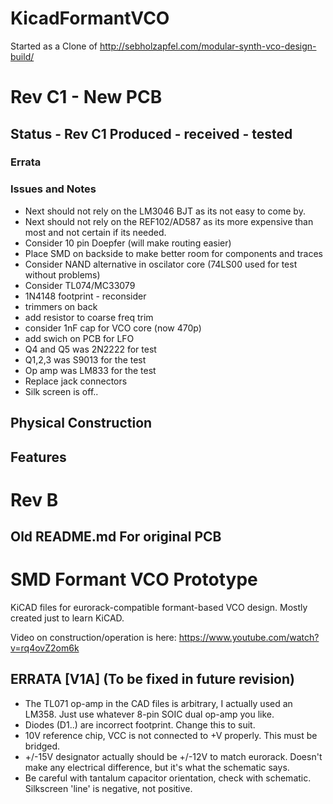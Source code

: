 # KicadFormantVCO
Started as a Clone of http://sebholzapfel.com/modular-synth-vco-design-build/

# Rev C1 - New PCB


## Status - Rev C1 Produced - received - tested
### Errata

### Issues and Notes
 - Next should not rely on the LM3046 BJT as its not easy to come by.
 - Next should not rely on the REF102/AD587 as its more expensive than most and not certain if its needed.
 - Consider 10 pin Doepfer (will make routing easier)
 - Place SMD on backside to make better room for components and traces
 - Consider NAND alternative in oscilator core (74LS00 used for test without problems)
 - Consider TL074/MC33079
 - 1N4148 footprint - reconsider
 - trimmers on back
 - add resistor to coarse freq trim
 - consider 1nF cap for VCO core (now 470p)
 - add swich on PCB for LFO
 - Q4 and Q5 was 2N2222 for test
 - Q1,2,3 was S9013 for the test
 - Op amp was LM833 for the test
 - Replace jack connectors 
 - Silk screen is off..

## Physical Construction

## Features


# Rev B
## Old README.md For original PCB
# SMD Formant VCO Prototype
KiCAD files for eurorack-compatible formant-based VCO design. Mostly created just to learn KiCAD.

Video on construction/operation is here: https://www.youtube.com/watch?v=rq4ovZ2om6k

## ERRATA [V1A] (To be fixed in future revision)
- The TL071 op-amp in the CAD files is arbitrary, I actually used an LM358. Just use whatever 8-pin SOIC dual op-amp you like.
- Diodes (D1..) are incorrect footprint. Change this to suit.
- 10V reference chip, VCC is not connected to +V properly. This must be bridged.
- +/-15V designator actually should be +/-12V to match eurorack. Doesn't make any electrical difference, but it's what the schematic says.
- Be careful with tantalum capacitor orientation, check with schematic. Silkscreen 'line' is negative, not positive.
